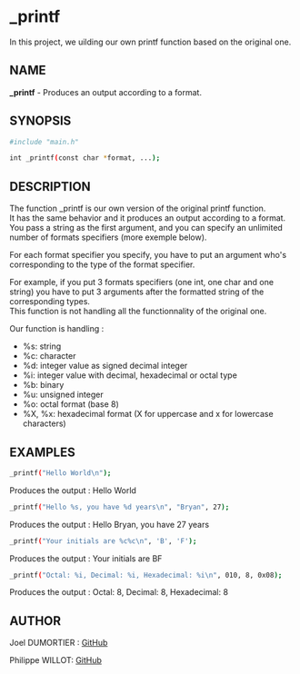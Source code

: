 # _printf

In this project, we uilding our own printf function based on the original one.

## NAME

**_printf** - Produces an output according to a format.

## SYNOPSIS
```sh
#include "main.h"

int _printf(const char *format, ...);
```

## DESCRIPTION

The function _printf is our own version of the original printf function.\
It has the same behavior and it produces an output according to a format.\
You pass a string as the first argument, and you can specify an unlimited number of formats specifiers (more exemple below).

For each format specifier you specify, you have to put an argument who's corresponding to the type of the format specifier.

For example, if you put 3 formats specifiers (one int, one char and one string) you have to put 3 arguments after the formatted string of the corresponding types.\
This function is not handling all the functionnality of the original one.

Our function is handling :

* %s: string
* %c: character
* %d: integer value as signed decimal integer
* %i: integer value with decimal, hexadecimal or octal type
* %b: binary
* %u: unsigned integer
* %o: octal format (base 8)
* %X, %x: hexadecimal format (X for uppercase and x for lowercase characters)

## EXAMPLES

```sh
_printf("Hello World\n");
```

Produces the output : Hello World
```sh
_printf("Hello %s, you have %d years\n", "Bryan", 27);
```

Produces the output : Hello Bryan, you have 27 years
```sh
_printf("Your initials are %c%c\n", 'B', 'F');
```

Produces the output : Your initials are BF
```sh
_printf("Octal: %i, Decimal: %i, Hexadecimal: %i\n", 010, 8, 0x08);
```

Produces the output : Octal: 8, Decimal: 8, Hexadecimal: 8

## AUTHOR

Joel DUMORTIER : [GitHub](https://github.com/jodt/)

Philippe WILLOT: [GitHub](https://github.com/phwillot/)

